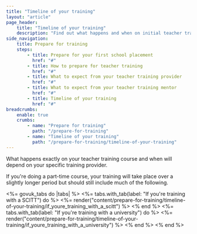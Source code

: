 ```yaml
---
title: "Timeline of your training"
layout: "article"
page_header:
    title: "Timeline of your training"
    description: "Find out what happens and when on initial teacher training (ITT) whether you’re training with a university or doing school centred initial teacher training (SCITT)."
side_navigation:
    title: Prepare for training
    steps:
        - title: Prepare for your first school placement
          href: "#"
        - title: How to prepare for teacher training
          href: "#"
        - title: What to expect from your teacher training provider
          href: "#"
        - title: What to expect from your teacher training mentor
          href: "#"
        - title: Timeline of your training
          href: "#"
breadcrumbs: 
    enable: true
    crumbs: 
        - name: "Prepare for training"
          path: "/prepare-for-training"
        - name: "Timeline of your training"
          path: "/prepare-for-training/timeline-of-your-training"
---
```


What happens exactly on your teacher training course and when will depend on your specific training provider.

If you're doing a part-time course, your training will take place over a slightly longer period but should still include much of the following.

<%= govuk_tabs do |tabs| %>
    <%= tabs.with_tab(label: "If you're training with a SCITT") do %>
        <%= render("content/prepare-for-training/timeline-of-your-training/if_youre_training_with_a_scitt") %>
    <% end %> 
    <%= tabs.with_tab(label: "If you're training with a university") do %>
        <%= render("content/prepare-for-training/timeline-of-your-training/if_youre_training_with_a_university") %>
    <% end %> 
<% end %>


